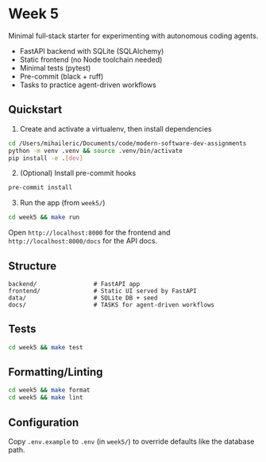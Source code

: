 # Week 5

Minimal full‑stack starter for experimenting with autonomous coding agents.

- FastAPI backend with SQLite (SQLAlchemy)
- Static frontend (no Node toolchain needed)
- Minimal tests (pytest)
- Pre-commit (black + ruff)
- Tasks to practice agent-driven workflows

## Quickstart

1) Create and activate a virtualenv, then install dependencies

```bash
cd /Users/mihaileric/Documents/code/modern-software-dev-assignments
python -m venv .venv && source .venv/bin/activate
pip install -e .[dev]
```

2) (Optional) Install pre-commit hooks

```bash
pre-commit install
```

3) Run the app (from `week5/`)

```bash
cd week5 && make run
```

Open `http://localhost:8000` for the frontend and `http://localhost:8000/docs` for the API docs.

## Structure

```
backend/                # FastAPI app
frontend/               # Static UI served by FastAPI
data/                   # SQLite DB + seed
docs/                   # TASKS for agent-driven workflows
```

## Tests

```bash
cd week5 && make test
```

## Formatting/Linting

```bash
cd week5 && make format
cd week5 && make lint
```

## Configuration

Copy `.env.example` to `.env` (in `week5/`) to override defaults like the database path.
